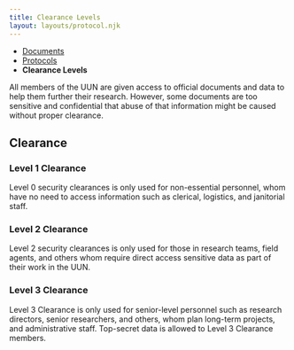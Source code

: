 ```yaml
---
title: Clearance Levels
layout: layouts/protocol.njk
---
```

<nav class="breadcrumb">
    <ul>
        <li><a href="/docs">Documents</a></li>
        <li><a href="/docs/protocol">Protocols</a></li>
        <li><b>Clearance Levels</b></li>
    </ul>
</nav>

All members of the UUN are given access to official documents and data to help them further their research. However, some documents are too sensitive and confidential that abuse of that information might be caused without proper clearance.

## Clearance

### Level 1 Clearance
Level 0 security clearances is only used for non-essential personnel, whom have no need to access information such as clerical, logistics, and janitorial staff.

### Level 2 Clearance
Level 2 security clearances is only used for those in research teams, field agents, and others whom require direct access sensitive data as part of their work in the UUN. 

### Level 3 Clearance
Level 3 Clearance is only used for senior-level personnel such as research directors, senior researchers, and others, whom plan long-term projects, and administrative staff. Top-secret data is allowed to Level 3 Clearance members.